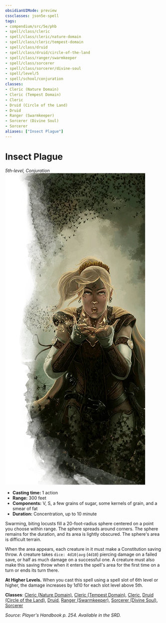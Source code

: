 ```yaml
---
obsidianUIMode: preview
cssclasses: json5e-spell
tags:
- compendium/src/5e/phb
- spell/class/cleric
- spell/class/cleric/nature-domain
- spell/class/cleric/tempest-domain
- spell/class/druid
- spell/class/druid/circle-of-the-land
- spell/class/ranger/swarmkeeper
- spell/class/sorcerer
- spell/class/sorcerer/divine-soul
- spell/level/5
- spell/school/conjuration
classes:
- Cleric (Nature Domain)
- Cleric (Tempest Domain)
- Cleric
- Druid (Circle of the Land)
- Druid
- Ranger (Swarmkeeper)
- Sorcerer (Divine Soul)
- Sorcerer
aliases: ["Insect Plague"]
---
```

# Insect Plague
*5th-level, Conjuration*  
![](4-Resources/Compendium/spells/img/insect-plague.webp#right)  

- **Casting time:** 1 action
- **Range:** 300 feet
- **Components:** V, S, a few grains of sugar, some kernels of grain, and a smear of fat
- **Duration:** Concentration, up to 10 minute

Swarming, biting locusts fill a 20-foot-radius sphere centered on a point you choose within range. The sphere spreads around corners. The sphere remains for the duration, and its area is lightly obscured. The sphere's area is difficult terrain.

When the area appears, each creature in it must make a Constitution saving throw. A creature takes `dice: 4d10|avg` (`4d10`) piercing damage on a failed save, or half as much damage on a successful one. A creature must also make this saving throw when it enters the spell's area for the first time on a turn or ends its turn there.

**At Higher Levels.** When you cast this spell using a spell slot of 6th level or higher, the damage increases by 1d10 for each slot level above 5th.

**Classes**: [Cleric (Nature Domain)](4-Resources/Compendium/classes/cleric-nature-domain.md), [Cleric (Tempest Domain)](4-Resources/Compendium/classes/cleric-tempest-domain.md), [Cleric](4-Resources/Compendium/classes/cleric.md), [Druid (Circle of the Land)](4-Resources/Compendium/classes/druid-circle-of-the-land.md), [Druid](4-Resources/Compendium/classes/druid.md), [Ranger (Swarmkeeper)](4-Resources/Compendium/classes/ranger-swarmkeeper-tce.md), [Sorcerer (Divine Soul)](4-Resources/Compendium/classes/sorcerer-divine-soul-xge.md), [Sorcerer](4-Resources/Compendium/classes/sorcerer.md)

*Source: Player's Handbook p. 254. Available in the SRD.*